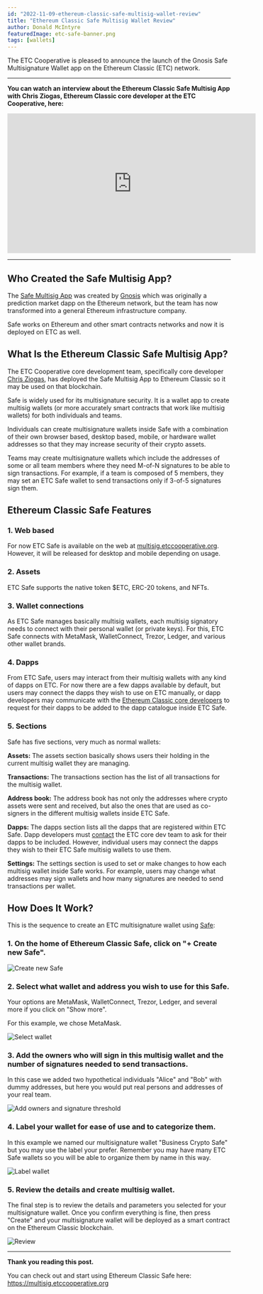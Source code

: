 ```yaml
---
id: "2022-11-09-ethereum-classic-safe-multisig-wallet-review"
title: "Ethereum Classic Safe Multisig Wallet Review"
author: Donald McIntyre
featuredImage: etc-safe-banner.png
tags: [wallets]
---
```


The ETC Cooperative is pleased to announce the launch of the Gnosis Safe Multisignature Wallet app on the Ethereum Classic (ETC) network.

---

**You can watch an interview about the Ethereum Classic Safe Multisig App with Chris Ziogas, Ethereum Classic core developer at the ETC Cooperative, here:**

<iframe width="560" height="315" src="https://www.youtube.com/embed/kQ7U9aVJV14" title="YouTube video player" frameborder="0" allow="accelerometer; autoplay; clipboard-write; encrypted-media; gyroscope; picture-in-picture" allowfullscreen></iframe>

---

## Who Created the Safe Multisig App?

The [Safe Multisig App](https://gnosis-safe.io/) was created by [Gnosis](https://gnosis.io/) which was originally a prediction market dapp on the Ethereum network, but the team has now transformed into a general Ethereum infrastructure company.

Safe works on Ethereum and other smart contracts networks and now it is deployed on ETC as well.

## What Is the Ethereum Classic Safe Multisig App?

The ETC Cooperative core development team, specifically core developer [Chris Ziogas](https://www.linkedin.com/in/ziogaschr/), has deployed the Safe Multisig App to Ethereum Classic so it may be used on that blockchain.

Safe is widely used for its multisignature security. It is a wallet app to create multisig wallets (or more accurately smart contracts that work like multisig wallets) for both individuals and teams.

Individuals can create multisignature wallets inside Safe with a combination of their own browser based, desktop based, mobile, or hardware wallet addresses so that they may increase security of their crypto assets.

Teams may create multisignature wallets which include the addresses of some or all team members where they need M-of-N signatures to be able to sign transactions. For example, if a team is composed of 5 members, they may set an ETC Safe wallet to send transactions only if 3-of-5 signatures sign them. 

## Ethereum Classic Safe Features

### 1. Web based

For now ETC Safe is available on the web at [multisig.etccooperative.org](https://multisig.etccooperative.org). However, it will be released for desktop and mobile depending on usage.

### 2. Assets

ETC Safe supports the native token $ETC, ERC-20 tokens, and NFTs.

### 3. Wallet connections

As ETC Safe manages basically multisig wallets, each multisig signatory needs to connect with their personal wallet (or private keys). For this, ETC Safe connects with MetaMask, WalletConnect, Trezor, Ledger, and various other wallet brands.

### 4. Dapps

From ETC Safe, users may interact from their multisig wallets with any kind of dapps on ETC. For now there are a few dapps available by default, but users may connect the dapps they wish to use on ETC manually, or dapp developers may communicate with the [Ethereum Classic core developers](https://github.com/ETCCooperative) to request for their dapps to be added to the dapp catalogue inside ETC Safe.

### 5. Sections

Safe has five sections, very much as normal wallets:

**Assets:** The assets section basically shows users their holding in the current multisig wallet they are managing.

**Transactions:** The transactions section has the list of all transactions for the multisig wallet.

**Address book:** The address book has not only the addresses where crypto assets were sent and received, but also the ones that are used as co-signers in the different multisig wallets inside ETC Safe.

**Dapps:** The dapps section lists all the dapps that are registered within ETC Safe. Dapp developers must [contact](https://github.com/ETCCooperative) the ETC core dev team to ask for their dapps to be included. However, individual users may connect the dapps they wish to their ETC Safe multisig wallets to use them. 

**Settings:** The settings section is used to set or make changes to how each multisig wallet inside Safe works. For example, users may change what addresses may sign wallets and how many signatures are needed to send transactions per wallet.

## How Does It Work?

This is the sequence to create an ETC multisignature wallet using [Safe](https://multisig.etccooperative.org):

### 1. On the home of Ethereum Classic Safe, click on "+ Create new Safe".

![Create new Safe](/ETC-Safe-step1.png)

### 2. Select what wallet and address you wish to use for this Safe.

Your options are MetaMask, WalletConnect, Trezor, Ledger, and several more if you click on "Show more".

For this example, we chose MetaMask.

![Select wallet](/ETC-Safe-step2.png)

### 3. Add the owners who will sign in this multisig wallet and the number of signatures needed to send transactions.

In this case we added two hypothetical individuals "Alice" and "Bob" with dummy addresses, but here you would put real persons and addresses of your real team.

![Add owners and signature threshold](/ETC-Safe-step3.png)

### 4. Label your wallet for ease of use and to categorize them.

In this example we named our multisignature wallet "Business Crypto Safe" but you may use the label your prefer. Remember you may have many ETC Safe wallets so you will be able to organize them by name in this way.

![Label wallet](/ETC-Safe-step4.png)

### 5. Review the details and create multisig wallet.

The final step is to review the details and parameters you selected for your multisignature wallet. Once you confirm everything is fine, then press "Create" and your multisignature wallet will be deployed as a smart contract on the Ethereum Classic blockchain.

![Review](/ETC-Safe-step5.png)

---

**Thank you reading this post.**

You can check out and start using Ethereum Classic Safe here: https://multisig.etccooperative.org
